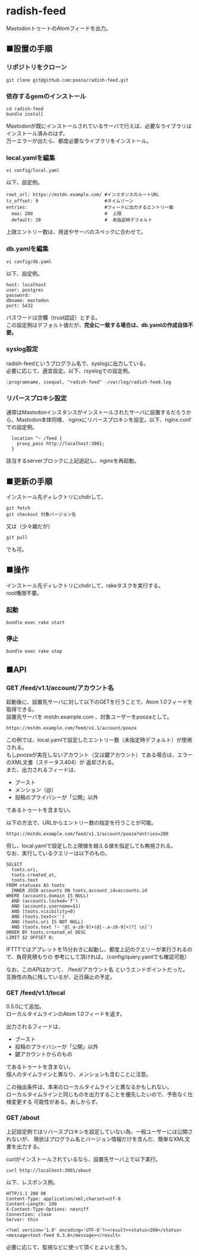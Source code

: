# radish-feed

MastodonトゥートのAtomフィードを出力。

## ■設置の手順

### リポジトリをクローン

```
git clone git@github.com:pooza/radish-feed.git
```

### 依存するgemのインストール

```
cd radish-feed
bundle install
```

Mastodonが既にインストールされているサーバで行えば、必要なライブラリはインストール済みのはず。  
万一エラーが出たら、都度必要なライブラリをインストール。

### local.yamlを編集

```
vi config/local.yaml
```

以下、設定例。

```
root_url: https://mstdn.example.com/ #インスタンスのルートURL
tz_offset: 9                         #タイムゾーン
entries:                             #フィードに出力するエントリー数
  max: 200                           #  上限
  default: 20                        #  未指定時デフォルト
```

上限エントリー数は、用途やサーバのスペックに合わせて。

### db.yamlを編集

```
vi config/db.yaml
```

以下、設定例。

```
host: localhost
user: postgres
password:
dbname: mastodon
port: 5432
```

パスワードは空欄（trust認証）とする。  
この設定例はデフォルト値だが、__完全に一致する場合は、db.yamlの作成自体不要。__

### syslog設定

radish-feedというプログラム名で、syslogに出力している。  
必要に応じて、適宜設定。以下、rsyslogでの設定例。

```
:programname, isequal, "radish-feed" -/var/log/radish-feed.log
```

### リバースプロキシ設定

通常はMastodonインスタンスがインストールされたサーバに設置するだろうから、Mastodon本体同様、
nginxにリバースプロキシを設定。以下、nginx.confでの設定例。

```
  location ^~ /feed {
    proxy_pass http://localhost:3001;
  }
```

該当するserverブロックに上記追記し、nginxを再起動。

## ■更新の手順

インストール先ディレクトリにchdirして、

```
git fetch
git checkout 対象バージョン名
```

又は（少々雑だが）

```
git pull
```

でも可。

## ■操作

インストール先ディレクトリにchdirして、rakeタスクを実行する。  
root権限不要。

### 起動

```
bundle exec rake start
```

### 停止

```
bundle exec rake stop
```

## ■API

### GET /feed/v1.1/account/アカウント名

起動後に、設置先サーバに対して以下のGETを行うことで、Atom 1.0フィードを取得できる。  
設置先サーバを mstdn.example.com 、対象ユーザーをpoozaとして。

```
https://mstdn.example.com/feed/v1.1/account/pooza
```

この例では、local.yamlで設定したエントリー数（未指定時デフォルト）が使用される。  
もしpoozaが実在しないアカウント（又は鍵アカウント）である場合は、エラーのXML文書（ステータス404）が
返却される。  
また、出力されるフィードは、

- ブースト
- メンション（@）
- 投稿のプライバシーが「公開」以外

であるトゥートを含まない。

以下の方法で、URLからエントリー数の指定を行うことが可能。

```
https://mstdn.example.com/feed/v1.1/account/pooza?entries=200
```

但し、local.yamlで設定した上限値を越える値を指定しても無視される。  
なお、実行しているクエリーは以下のもの。

```
SELECT
  toots.uri,
  toots.created_at,
  toots.text
FROM statuses AS toots
  INNER JOIN accounts ON toots.account_id=accounts.id
WHERE (accounts.domain IS NULL)
  AND (accounts.locked='f')
  AND (accounts.username=$1)
  AND (toots.visibility=0)
  AND (toots.text<>'')
  AND (toots.uri IS NOT NULL)
  AND (toots.text !~ '@[_a-z0-9]+(@[-.a-z0-9]+)?[ \n]')
ORDER BY toots.created_at DESC
LIMIT $2 OFFSET 0;
```

IFTTTではアプレットを15分おきに起動し、都度上記のクエリーが実行されるので、負荷見積もりの
参考にして頂ければ。（config/query.yamlでも確認可能）

なお、このAPIはかつて、 /feed/アカウント名 というエンドポイントだった。  
互換性の為に残しているが、近日廃止の予定。

### GET /feed/v1.1/local

0.5.0にて追加。  
ローカルタイムラインのAtom 1.0フィードを返す。

出力されるフィードは、

- ブースト
- 投稿のプライバシーが「公開」以外
- 鍵アカウントからのもの

であるトゥートを含まない。  
個人のタイムラインと異なり、メンションも含むことに注意。

この抽出条件は、本来のローカルタイムラインと異なるかもしれない。  
ローカルタイムラインと同じものを出力することを優先したいので、予告なく仕様変更する
可能性がある。あしからず。

### GET /about

上記設定例ではリバースプロキシを設定していない為、一般ユーザーには公開されないが、
現状はプログラム名とバージョン情報だけを含んだ、簡単なXML文書を出力する。

curlがインストールされているなら、設置先サーバ上で以下実行。

```
curl http://localhost:3001/about
```

以下、レスポンス例。

```
HTTP/1.1 200 OK
Content-Type: application/xml;charset=utf-8
Content-Length: 109
X-Content-Type-Options: nosniff
Connection: close
Server: thin

<?xml version='1.0' encoding='UTF-8'?><result><status>200</status><message>toot-feed 0.3.0</message></result>
```

必要に応じて、監視などに使って頂くとよいと思う。




